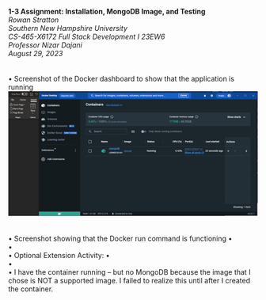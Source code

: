**1-3 Assignment: Installation, MongoDB Image, and Testing**<br>
*Rowan Stratton*<br>
*Southern New Hampshire University*<br>
*CS-465-X6172 Full Stack Development I 23EW6*<br>
*Professor Nizar Dajani*<br>
*August 29, 2023*<br>
 <br>
 <br>
•	Screenshot of the Docker dashboard to show that the application is running<br>
![Screenshot 1](screenshots/dockerRun.png)<br><br><br>
•	Screenshot showing that the Docker run command is functioning
•	 
•	 
•	Optional Extension Activity:
•	 
•	 
•	I have the container running – but no MongoDB because the image that I chose is NOT a supported image. I failed to realize this until after I created the container. 
